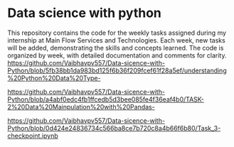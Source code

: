 # Data science with python
This repository contains the code for the weekly tasks assigned during my internship at Main Flow Services and Technologies. Each week, new tasks will be added, demonstrating the skills and concepts learned. The code is organized by week, with detailed documentation and comments for clarity.  
https://github.com/Vaibhavpv557/Data-sicence-with-Python/blob/5fb38bb1da983bd125f6b36f209fcef61f28a5ef/understanding%20Python%20Data%20Type-

https://github.com/Vaibhavpv557/Data-sicence-with-Python/blob/a4abf0edc4fb1ffcedb5d3bee085fe4f36eaf4b0/TASK-2%20Data%20Mainpulation%20with%20Pandas-

https://github.com/Vaibhavpv557/Data-sicence-with-Python/blob/0d424e24836734c566ba8ce7b720c8a4b66f6b80/Task_3-checkpoint.ipynb
